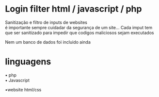 # Login filter html / javascript / php

Sanitização e filtro de inputs de websites<br>
é importante sempre cuidadar da segurança de um site...
Cada imput tem que ser sanitizado para impedir que codigos maliciosos sejam executados<br>

Nem um banco de dados foi incluido ainda 
 
# linguagens
• php<br>
• Javascript

•website html/css 
 
